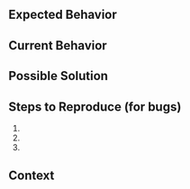 <!--- Provide a general summary of the issue in the Title above -->

<!---
Before submitting a bug report please make sure the following criteria are met:
1. Running Node 4 or higher
2. Your database servers are running
3. You are using a proper JWT when accessing the API
--->

## Expected Behavior
<!---
If you're describing a bug, tell us what should happen
If you're suggesting a change/improvement, tell us how it should work
-->

## Current Behavior
<!---
If describing a bug, tell us what happens instead of the expected behavior
If suggesting a change/improvement, explain the difference from current behavior
-->

## Possible Solution
<!---
Not obligatory, but suggest a fix/reason for the bug,
or ideas how to implement the addition or change
-->

## Steps to Reproduce (for bugs)
<!---
Provide a link to a live example, or an unambiguous set of steps to
reproduce this bug. Include code to reproduce, if relevant
-->
1.
2.
3.

## Context
<!---
How has this issue affected you? What are you trying to accomplish?
Providing context helps us come up with a solution that is most useful in the real world
-->
